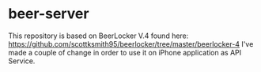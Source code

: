 # beer-server

This repository is based on BeerLocker V.4 found here: https://github.com/scottksmith95/beerlocker/tree/master/beerlocker-4
I've made a couple of change in order to use it on iPhone application as API Service.

